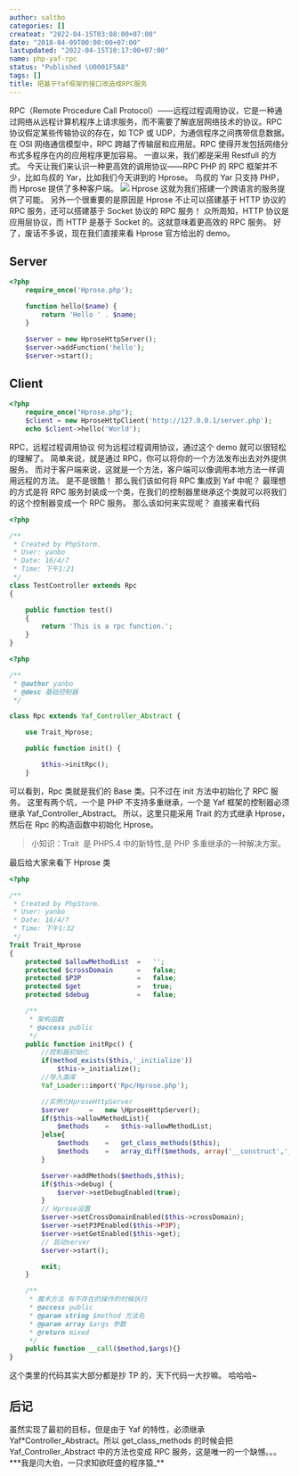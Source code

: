 ```yaml
---
author: saltbo
categories: []
createat: "2022-04-15T03:08:00+07:00"
date: "2018-04-09T00:00:00+07:00"
lastupdated: "2022-04-15T10:17:00+07:00"
name: php-yaf-rpc
status: "Published \U0001F5A8"
tags: []
title: 把基于Yaf框架的接口改造成RPC服务
---
```


RPC（Remote Procedure Call Protocol）——远程过程调用协议，它是一种通过网络从远程计算机程序上请求服务，而不需要了解底层网络技术的协议。RPC 协议假定某些传输协议的存在，如 TCP 或 UDP，为通信程序之间携带信息数据。在 OSI 网络通信模型中，RPC 跨越了传输层和应用层。RPC 使得开发包括网络分布式多程序在内的应用程序更加容易。
一直以来，我们都是采用 Restfull 的方式。
今天让我们来认识一种更高效的调用协议——RPC
PHP 的 RPC 框架并不少，比如鸟叔的 Yar，比如我们今天讲到的 Hprose。
鸟叔的 Yar 只支持 PHP，而 Hprose 提供了多种客户端。
![](/images/posts/php-yaf-rpc/static.saltbo.cn_1240-20200731233943992.png)
Hprose
这就为我们搭建一个跨语言的服务提供了可能。
另外一个很重要的是原因是 Hprose 不止可以搭建基于 HTTP 协议的 RPC 服务，还可以搭建基于 Socket 协议的 RPC 服务！
众所周知，HTTP 协议是应用层协议，而 HTTP 是基于 Socket 的。这就意味着更高效的 RPC 服务。
好了，废话不多说，现在我们直接来看 Hprose 官方给出的 demo。

## Server

```php
<?php
    require_once('Hprose.php');

    function hello($name) {
        return 'Hello ' . $name;
    }

    $server = new HproseHttpServer();
    $server->addFunction('hello');
    $server->start();
```

## Client

```php
<?php
    require_once("Hprose.php");
    $client = new HproseHttpClient('http://127.0.0.1/server.php');
    echo $client->hello('World');
```

RPC，远程过程调用协议
何为远程过程调用协议，通过这个 demo 就可以很轻松的理解了。
简单来说，就是通过 RPC，你可以将你的一个方法发布出去对外提供服务。
而对于客户端来说，这就是一个方法，客户端可以像调用本地方法一样调用远程的方法。
是不是很酷！
那么我们该如何将 RPC 集成到 Yaf 中呢？
最理想的方式是将 RPC 服务封装成一个类，在我们的控制器里继承这个类就可以将我们的这个控制器变成一个 RPC 服务。
那么该如何来实现呢？
直接来看代码

```php
<?php

/**
 * Created by PhpStorm.
 * User: yanbo
 * Date: 16/4/7
 * Time: 下午1:21
 */
class TestController extends Rpc
{

    public function test()
    {
        return 'This is a rpc function.';
    }
}
```

```php
<?php

/**
 * @author yanbo
 * @desc 基础控制器
 */

class Rpc extends Yaf_Controller_Abstract {

    use Trait_Hprose;

    public function init() {

        $this->initRpc();
    }
```

可以看到，Rpc 类就是我们的 Base 类。只不过在 init 方法中初始化了 RPC 服务。
这里有两个坑，一个是 PHP 不支持多重继承，一个是 Yaf 框架的控制器必须继承 Yaf_Controller_Abstract。
所以，这里只能采用 Trait 的方式继承 Hprose，然后在 Rpc 的构造函数中初始化 Hprose。

> 小知识：Trait  是 PHP5.4 中的新特性,是 PHP 多重继承的一种解决方案。

最后给大家来看下 Hprose 类

```php
<?php

/**
 * Created by PhpStorm.
 * User: yanbo
 * Date: 16/4/7
 * Time: 下午1:32
 */
Trait Trait_Hprose
{
    protected $allowMethodList  =   '';
    protected $crossDomain      =   false;
    protected $P3P              =   false;
    protected $get              =   true;
    protected $debug            =   false;

    /**
     * 架构函数
     * @access public
     */
    public function initRpc() {
        //控制器初始化
        if(method_exists($this,'_initialize'))
            $this->_initialize();
        //导入类库
        Yaf_Loader::import('Rpc/Hprose.php');

        //实例化HproseHttpServer
        $server     =   new \HproseHttpServer();
        if($this->allowMethodList){
            $methods    =   $this->allowMethodList;
        }else{
            $methods    =   get_class_methods($this);
            $methods    =   array_diff($methods, array('__construct','__call','_initialize', '__destruct', 'init', 'indexAction'));
        }

        $server->addMethods($methods,$this);
        if($this->debug) {
            $server->setDebugEnabled(true);
        }
        // Hprose设置
        $server->setCrossDomainEnabled($this->crossDomain);
        $server->setP3PEnabled($this->P3P);
        $server->setGetEnabled($this->get);
        // 启动server
        $server->start();

        exit;
    }

    /**
     * 魔术方法 有不存在的操作的时候执行
     * @access public
     * @param string $method 方法名
     * @param array $args 参数
     * @return mixed
     */
    public function __call($method,$args){}
}
```

这个类里的代码其实大部分都是抄 TP 的，天下代码一大抄嘛。
哈哈哈~

## 后记

虽然实现了最初的目标，但是由于 Yaf 的特性，必须继承 Yaf*Controller_Abstract。所以 get_class_methods 的时候会把 Yaf_Controller_Abstract 中的方法也变成 RPC 服务，这是唯一的一个缺憾。。。
\*\**我是闫大伯，一只求知欲旺盛的程序猿\_\*\*
